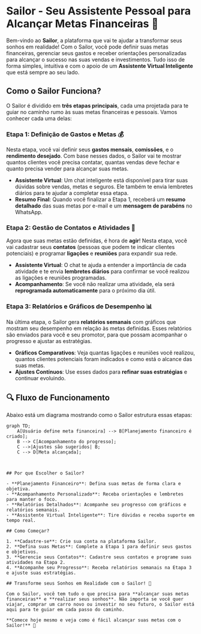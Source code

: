 # Sailor - Seu Assistente Pessoal para Alcançar Metas Financeiras 🚀

Bem-vindo ao **Sailor**, a plataforma que vai te ajudar a transformar seus sonhos em realidade! Com o Sailor, você pode definir suas metas financeiras, gerenciar seus gastos e receber orientações personalizadas para alcançar o sucesso nas suas vendas e investimentos. Tudo isso de forma simples, intuitiva e com o apoio de um **Assistente Virtual Inteligente** que está sempre ao seu lado.

## Como o Sailor Funciona?

O Sailor é dividido em **três etapas principais**, cada uma projetada para te guiar no caminho rumo às suas metas financeiras e pessoais. Vamos conhecer cada uma delas:

### Etapa 1: Definição de Gastos e Metas 💰

Nesta etapa, você vai definir seus **gastos mensais**, **comissões**, e o **rendimento desejado**. Com base nesses dados, o Sailor vai te mostrar quantos clientes você precisa contatar, quantas vendas deve fechar e quanto precisa vender para alcançar suas metas. 

- **Assistente Virtual**: Um chat inteligente está disponível para tirar suas dúvidas sobre vendas, metas e seguros. Ele também te envia lembretes diários para te ajudar a completar essa etapa.
- **Resumo Final**: Quando você finalizar a Etapa 1, receberá um **resumo detalhado** das suas metas por e-mail e um **mensagem de parabéns** no WhatsApp.

### Etapa 2: Gestão de Contatos e Atividades 📅

Agora que suas metas estão definidas, é hora de **agir**! Nesta etapa, você vai cadastrar seus **contatos** (pessoas que podem te indicar clientes potenciais) e programar **ligações** e **reuniões** para expandir sua rede.

- **Assistente Virtual**: O chat te ajuda a entender a importância de cada atividade e te envia **lembretes diários** para confirmar se você realizou as ligações e reuniões programadas.
- **Acompanhamento**: Se você não realizar uma atividade, ela será **reprogramada automaticamente** para o próximo dia útil.

### Etapa 3: Relatórios e Gráficos de Desempenho 📊

Na última etapa, o Sailor gera **relatórios semanais** com gráficos que mostram seu desempenho em relação às metas definidas. Esses relatórios são enviados para você e seu promotor, para que possam acompanhar o progresso e ajustar as estratégias.

- **Gráficos Comparativos**: Veja quantas ligações e reuniões você realizou, quantos clientes potenciais foram indicados e como está o alcance das suas metas.
- **Ajustes Contínuos**: Use esses dados para **refinar suas estratégias** e continuar evoluindo.

## 🔍 Fluxo de Funcionamento  

Abaixo está um diagrama mostrando como o Sailor estrutura essas etapas:

```mermaid
graph TD;
    A[Usuário define meta financeira] --> B[Planejamento financeiro é criado];
    B --> C[Acompanhamento do progresso];
    C -->|Ajustes são sugeridos| B;
    C --> D[Meta alcançada];



## Por que Escolher o Sailor?

- **Planejamento Financeiro**: Defina suas metas de forma clara e objetiva.
- **Acompanhamento Personalizado**: Receba orientações e lembretes para manter o foco.
- **Relatórios Detalhados**: Acompanhe seu progresso com gráficos e relatórios semanais.
- **Assistente Virtual Inteligente**: Tire dúvidas e receba suporte em tempo real.

## Como Começar?

1. **Cadastre-se**: Crie sua conta na plataforma Sailor.
2. **Defina suas Metas**: Complete a Etapa 1 para definir seus gastos e objetivos.
3. **Gerencie seus Contatos**: Cadastre seus contatos e programe suas atividades na Etapa 2.
4. **Acompanhe seu Progresso**: Receba relatórios semanais na Etapa 3 e ajuste suas estratégias.

## Transforme seus Sonhos em Realidade com o Sailor! 🌟

Com o Sailor, você tem tudo o que precisa para **alcançar suas metas financeiras** e **realizar seus sonhos**. Não importa se você quer viajar, comprar um carro novo ou investir no seu futuro, o Sailor está aqui para te guiar em cada passo do caminho.

**Comece hoje mesmo e veja como é fácil alcançar suas metas com o Sailor!** 🚀
